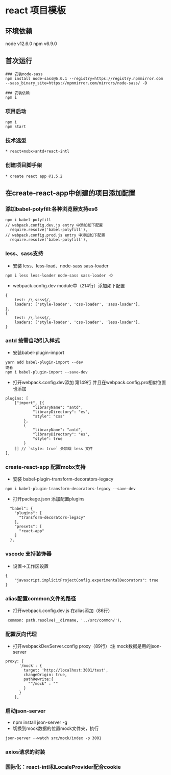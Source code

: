 # react 项目模板

## 环境依赖
node v12.6.0
npm v6.9.0

## 首次运行
```
### 安装node-sass 
npm install node-sass@6.0.1 --registry=https://registry.npmmirror.com --sass_binary_site=https://npmmirror.com/mirrors/node-sass/ -D

### 安装依赖
npm i
```
### 项目启动
```
npm i
npm start
```
### 技术选型
    * react+mobx+antd+react-intl
### 创建项目脚手架
    * create react app @1.5.2
## 在create-react-app中创建的项目添加配置
### 添加babel-polyfill:各种浏览器支持es6
```
npm i babel-polyfill
// webpack.config.dev.js entry 中添加如下配置
  require.resolve('babel-polyfill'),
// webpack.config.prod.js entry 中添加如下配置
  require.resolve('babel-polyfill'),
```
### less、sass支持
  * 安装 less、less-load、node-sass sass-loader
  ```
  npm i less less-loader node-sass sass-loader -D
  ```
  * webpack.config.dev module中（214行）添加如下配置
```
{
	test: /\.scss$/,
	loaders: ['style-loader', 'css-loader', 'sass-loader'],
},
{
	test: /\.less$/,
	loaders: ['style-loader', 'css-loader', 'less-loader'],
}
```
### antd 按需自动引入样式
  * 安装babel-plugin-import
  ```
  yarn add babel-plugin-import --dev   
  或者
  npm i babel-plugin-import --save-dev
  ```
  * 打开webpack.config.dev添加 第149行 并且在webpack.config.pro相似位置也添加
```
plugins: [
	["import", [{
			"libraryName": "antd",
			"libraryDirectory": "es",
			"style": "css"
		},
		{
			"libraryName": "antd",
			"libraryDirectory": "es",
			"style": true
		}
	]] // `style: true` 会加载 less 文件
],
```
### create-react-app 配置mobx支持
  * 安装 babel-plugin-transform-decorators-legacy
```
npm i babel-plugin-transform-decorators-legacy --save-dev
```
  * 打开package.json 添加配置plugins
```
  "babel": {
    "plugins": [
      "transform-decorators-legacy"
    ],
    "presets": [
      "react-app"
    ]
  },
```
### vscode 支持装饰器
  * 设置->工作区设置
```
{
    "javascript.implicitProjectConfig.experimentalDecorators": true
}
```
### alias配置common文件的路径
  * 打开webpack.config.dev.js 在alias添加（86行）
  ```
   common: path.resolve(__dirname, '../src/common/'),
  ```
### 配置反向代理
  * 打开webpackDevServer.config proxy（89行）:注 mock数据是用的json-server
```
proxy: {
      '/mock': {
        target: 'http://localhost:3001/test',
        changeOrigin: true,
        pathRewrite:{
          "^/mock" : ""
        }
      }
    },
```
### 启动json-server
  * npm install json-server -g
  * 切换到mock数据的位置mock文件夹，执行
  ```
  json-server --watch src/mock/index -p 3001
  ```

### axios请求的封装
### 国际化：react-intl和LocaleProvider配合cookie

